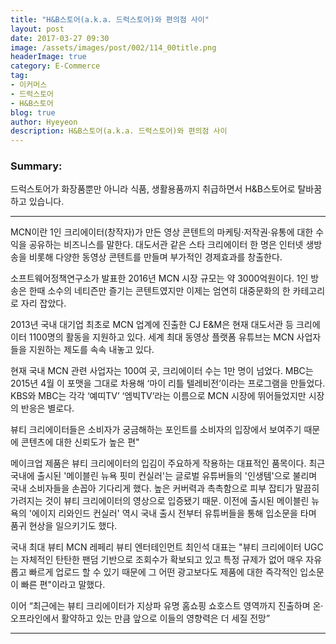 ```yaml
---
title: "H&B스토어(a.k.a. 드럭스토어)와 편의점 사이"
layout: post
date: 2017-03-27 09:30
image: /assets/images/post/002/114_00title.png
headerImage: true
category: E-Commerce
tag:
- 이커머스
- 드럭스토어
- H&B스토어
blog: true
author: Hyeyeon
description: H&B스토어(a.k.a. 드럭스토어)와 편의점 사이
---
```


### Summary:

드럭스토어가 화장품뿐만 아니라 식품, 생활용품까지 취급하면서 H&B스토어로 탈바꿈하고 있습니다.

---

MCN이란 1인 크리에이터(창작자)가 만든 영상 콘텐트의 마케팅·저작권·유통에 대한 수익을 공유하는 비즈니스를 말한다. 대도서관 같은 스타 크리에이터 한 명은 인터넷 생방송을 비롯해 다양한 동영상 콘텐트를 만들며 부가적인 경제효과를 창출한다.


소프트웨어정책연구소가 발표한 2016년 MCN 시장 규모는 약 3000억원이다. 1인 방송은 한때 소수의 네티즌만 즐기는 콘텐트였지만 이제는 엄연히 대중문화의 한 카테고리로 자리 잡았다.

2013년 국내 대기업 최초로 MCN 업계에 진출한 CJ E&M은 현재 대도서관 등 크리에이터 1100명의 활동을 지원하고 있다. 세계 최대 동영상 플랫폼 유튜브는 MCN 사업자들을 지원하는 제도를 속속 내놓고 있다.


현재 국내 MCN 관련 사업자는 100여 곳, 크리에이터 수는 1만 명이 넘었다. MBC는 2015년 4월 이 포맷을 그대로 차용해 ‘마이 리틀 텔레비전’이라는 프로그램을 만들었다. KBS와 MBC는 각각 ‘예띠TV’ ‘엠빅TV’라는 이름으로 MCN 시장에 뛰어들었지만 시장의 반응은 별로다.



뷰티 크리에이터들은 소비자가 궁금해하는 포인트를 소비자의 입장에서 보여주기 때문에 콘텐츠에 대한 신뢰도가 높은 편"

메이크업 제품은 뷰티 크리에이터의 입김이 주요하게 작용하는 대표적인 품목이다. 최근 국내에 출시된 '메이블린 뉴욕 핏미 컨실러'는 글로벌 유튜버들의 '인생템'으로 불리며 국내 소비자들을 손꼽아 기다리게 했다. 높은 커버력과 촉촉함으로 피부 잡티가 말끔히 가려지는 것이 뷰티 크리에이터의 영상으로 입증됐기 때문. 이전에 출시된 메이블린 뉴욕의 '에이지 리와인드 컨실러' 역시 국내 출시 전부터 유튜버들을 통해 입소문을 타며 품귀 현상을 일으키기도 했다.

국내 최대 뷰티 MCN 레페리 뷰티 엔터테인먼트 최인석 대표는 "뷰티 크리에이터 UGC는 자체적인 탄탄한 팬덤 기반으로 조회수가 확보되고 있고 특정 규제가 없어 매우 자유롭고 빠르게 업로드 할 수 있기 때문에 그 어떤 광고보다도 제품에 대한 즉각적인 입소문이 빠른 편"이라고 말했다. 

이어 “최근에는 뷰티 크리에이터가 지상파 유명 홈쇼핑 쇼호스트 영역까지 진출하며 온·오프라인에서 활약하고 있는 만큼 앞으로 이들의 영향력은 더 세질 전망”

---
